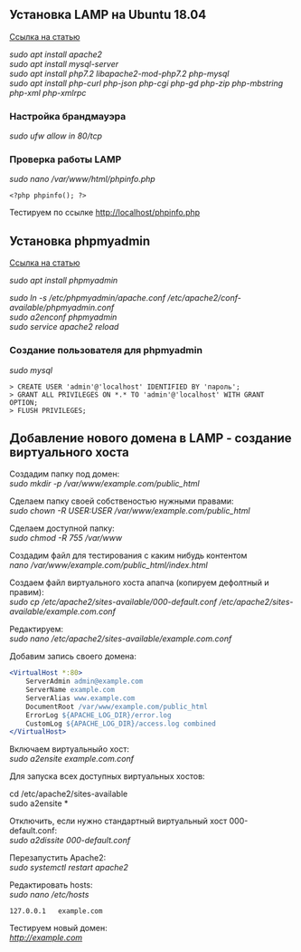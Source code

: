 ## Установка LAMP на Ubuntu 18.04
[Ссылка на статью](https://losst.ru/ustanovka-lamp-ubuntu-18-04)

*sudo apt install apache2*  
*sudo apt install mysql-server*  
*sudo apt install php7.2 libapache2-mod-php7.2 php-mysql*  
*sudo apt install php-curl php-json php-cgi php-gd php-zip php-mbstring php-xml php-xmlrpc*  

### Настройка брандмауэра

*sudo ufw allow in 80/tcp*

### Проверка работы LAMP

*sudo nano /var/www/html/phpinfo.php*
```
<?php phpinfo(); ?>
```
Тестируем по ссылке [http://localhost/phpinfo.php](http://localhost/phpinfo.php)


## Установка phpmyadmin
[Ссылка на статью](https://losst.ru/ustanovka-phpmyadmin-ubuntu-18-04)
 
 
*sudo apt install phpmyadmin*  
  
*sudo ln -s /etc/phpmyadmin/apache.conf /etc/apache2/conf-available/phpmyadmin.conf*  
*sudo a2enconf phpmyadmin*  
*sudo service apache2 reload*  

### Создание пользователя для phpmyadmin
  
*sudo mysql*  
```
> CREATE USER 'admin'@'localhost' IDENTIFIED BY 'пароль';  
> GRANT ALL PRIVILEGES ON *.* TO 'admin'@'localhost' WITH GRANT OPTION;  
> FLUSH PRIVILEGES;  
```

## Добавление нового домена в LAMP - создание виртуального хоста

Создадим папку под домен:  
*sudo mkdir -p /var/www/example.com/public_html*  

Сделаем папку своей собственостью нужными правами:  
*sudo chown -R $USER:$USER /var/www/example.com/public_html*  

Сделаем доступной папку:  
*sudo chmod -R 755 /var/www*  

Создадим файл для тестирования с каким нибудь контентом  
*nano /var/www/example.com/public_html/index.html*   
  
Создаем файл виртуального хоста апапча (копируем дефолтный и правим):  
*sudo cp /etc/apache2/sites-available/000-default.conf /etc/apache2/sites-available/example.com.conf*  

Редактируем:  
*sudo nano /etc/apache2/sites-available/example.com.conf*  
  
Добавим запись своего домена:  
```apache  
<VirtualHost *:80>  
    ServerAdmin admin@example.com  
    ServerName example.com  
    ServerAlias www.example.com  
    DocumentRoot /var/www/example.com/public_html  
    ErrorLog ${APACHE_LOG_DIR}/error.log  
    CustomLog ${APACHE_LOG_DIR}/access.log combined  
</VirtualHost>  
```
  
Включаем виртуальныйо хост:  
*sudo a2ensite example.com.conf*  

Для запуска всех доступных виртуальных хостов:

cd /etc/apache2/sites-available  
sudo a2ensite *   

  
Отключить, если нужно стандартный виртуальный хост 000-default.conf:  
*sudo a2dissite 000-default.conf*  

Перезапустить Apache2:  
*sudo systemctl restart apache2*  

Редактировать hosts:  
*sudo nano /etc/hosts*  
```
127.0.0.1   example.com  
```

Тестируем новый домен:  
*http://example.com*  
